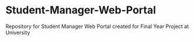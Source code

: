 # Student-Manager-Web-Portal
Repository for Student Manager Web Portal created for Final Year Project at University
